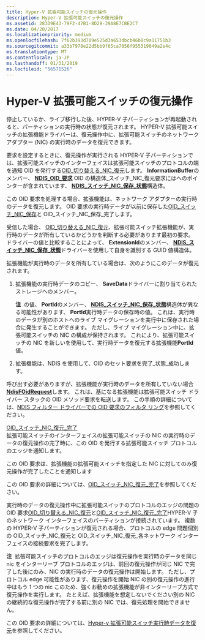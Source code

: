 ```yaml
---
title: Hyper-V 拡張可能スイッチの復元操作
description: Hyper-V 拡張可能スイッチの復元操作
ms.assetid: 283D9E43-79F2-47B1-8D29-39A8E7CBE2C7
ms.date: 04/20/2017
ms.localizationpriority: medium
ms.openlocfilehash: 7f62b393d709e525d3a653dbcb46b0c9a11751b3
ms.sourcegitcommit: a33b7978e22d5bb9f65ca7056f955319049a2e4c
ms.translationtype: MT
ms.contentlocale: ja-JP
ms.lasthandoff: 01/31/2019
ms.locfileid: "56571526"
---
```

# <a name="hyper-v-extensible-switch-restore-operations"></a>Hyper-V 拡張可能スイッチの復元操作


停止しているか、ライブ移行した後、HYPER-V 子パーティションが再起動されると、パーティションの実行時の状態が復元されます。 HYPER-V 拡張可能スイッチの拡張機能ドライバーは、復元操作中に、拡張可能スイッチのネットワーク アダプター (NIC) の実行時のデータを復元できます。

要求を設定するときに、復元操作が実行される HYPER-V 子パーティションでは、拡張可能スイッチのインターフェイスは拡張可能スイッチのプロトコルの端を通知 OID を発行する[OID\_切り替える\_NIC\_復元](https://msdn.microsoft.com/library/windows/hardware/hh598268)します。 **InformationBuffer**のメンバー、 [ **NDIS\_OID\_要求**](https://msdn.microsoft.com/library/windows/hardware/ff566710) OID の構造体\_スイッチ\_NIC\_復元要求にはへのポインターが含まれています、 [ **NDIS\_スイッチ\_NIC\_保存\_状態**](https://msdn.microsoft.com/library/windows/hardware/hh598216)構造体。

この OID 要求を処理する場合、拡張機能は、ネットワーク アダプターの実行時のデータを復元します。 OID 要求の実行時データが以前に保存した[OID\_スイッチ\_NIC\_保存](https://msdn.microsoft.com/library/windows/hardware/hh598268)と OID\_スイッチ\_NIC\_保存\_完了します。

受信した場合、 [OID\_切り替える\_NIC\_復元](https://msdn.microsoft.com/library/windows/hardware/hh598267)、拡張可能スイッチ拡張機能が、実行時のデータが所有しているかどうかを判断する必要があります最初の要求。 ドライバーの値と比較することによって、 **ExtensionId**のメンバー、 [ **NDIS\_スイッチ\_NIC\_保存\_状態**](https://msdn.microsoft.com/library/windows/hardware/hh598216)ドライバーを使用して自身を識別する GUID 値構造体。

拡張機能が実行時のデータを所有している場合は、次のようにこのデータが復元されます。

1.  拡張機能の実行時データのコピー、 **SaveData**ドライバーに割り当てられたストレージへのメンバー。

    **注**  の値、 **PortId**のメンバー、 [ **NDIS\_スイッチ\_NIC\_保存\_状態**](https://msdn.microsoft.com/library/windows/hardware/hh598216)構造体が異なる可能性があります、 **PortId**実行時データの保存時の値。 これは、実行時のデータが別のホストへのライブ マイグレーションを実行中に保存された場合に発生することができます。 ただし、ライブ マイグレーション中に、拡張可能スイッチの NIC の構成が保持されます。 これにより、拡張可能スイッチの NIC を新しいを使用して、実行時データを復元する拡張機能**PortId**値。

     

2.  拡張機能は、NDIS を使用して、OID のセット要求を完了\_状態\_成功します。

呼び出す必要がありますが、拡張機能が実行時のデータを所有していない場合[ **NdisFOidRequest**](https://msdn.microsoft.com/library/windows/hardware/ff561830)します。 これは、基になる拡張機能は拡張可能スイッチ ドライバー スタックの OID メソッド要求を転送します。 この手順の詳細については、[NDIS フィルター ドライバーでの OID 要求のフィルタ リング](filtering-oid-requests-in-an-ndis-filter-driver.md)を参照してください。

<a href="" id="oid-switch-nic-restore-complete"></a>[OID\_スイッチ\_NIC\_復元\_完了](https://msdn.microsoft.com/library/windows/hardware/hh846215)  
拡張可能スイッチのインターフェイスの拡張可能スイッチの NIC の実行時のデータの復元操作の完了時に、この OID を発行する拡張可能スイッチ プロトコルのエッジを通知します。

この OID 要求は、拡張機能の拡張可能スイッチを指定した NIC に対してのみ復元操作が完了したことを通知します

この OID 要求の詳細については、[OID\_スイッチ\_NIC\_復元\_完了](https://msdn.microsoft.com/library/windows/hardware/hh846215)を参照してください。

実行時のデータの復元操作中に拡張可能スイッチのプロトコルのエッジの問題の OID 要求[OID\_切り替える\_NIC\_復元](https://msdn.microsoft.com/library/windows/hardware/hh598267)と[OID\_スイッチ\_NIC\_復元\_完了](https://msdn.microsoft.com/library/windows/hardware/hh846215)HYPER-V 子のネットワーク インターフェイスのパーティションが接続されています。 複数の HYPER-V 子パーティションが復元される場合、プロトコルの edge 問題個別の OID\_スイッチ\_NIC\_復元と OID\_スイッチ\_NIC\_復元\_各ネットワーク インターフェイスの接続要求を完了します。

**注**  拡張可能スイッチのプロトコルのエッジは復元操作を実行時のデータを同じ nic をインターリーブ プロトコルのエッジは、前回の復元操作が同じ NIC で完了した後にのみ、NIC の実行時のデータの復元操作は開始します。 ただし、プロトコル edge 可能性があります、復元操作を開始 NIC の別の復元操作の進行中はもう 1 つの nic このため、強くお勧めの拡張機能が非インターリーブ方式で復元操作を実行します。 たとえば、拡張機能を想定しないでください別の NIC の継続的な復元操作が完了する前に別の NIC では、復元処理を開始できません。

 

この OID 要求の詳細については、[Hyper-v 拡張可能スイッチ実行時データを復元](restoring-hyper-v-extensible-switch-run-time-data.md)を参照してください。

 

 





